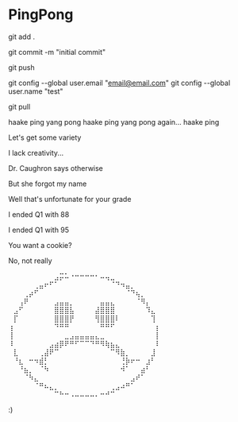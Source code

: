 # PingPong

git add .

git commit -m "initial commit"

git push

git config --global user.email "email@email.com"
git config --global user.name "test"

git pull

haake ping
yang pong
haake ping
yang pong again...
haake ping

Let's get some variety

I lack creativity...

Dr. Caughron says otherwise

But she forgot my name

Well that's unfortunate for your grade

I ended Q1 with 88

I ended Q1 with 95

You want a cookie? 

No, not really

⠀⠀⠀⠀⠀⠀⠀⠀⠀⣠⡭⠥⠐⠒⠒⠒⠒⠂⠤⢤⣀⠀⠀⠀⠀⠀⠀⠀⠀⠀
⠀⠀⠀⠀⠀⢀⣤⠖⠋⠁⠀⠀⠀⠀⠀⠀⠀⠀⠀⠀⠈⠙⠲⣤⡀⠀⠀⠀⠀⠀
⠀⠀⠀⢀⡴⠋⠀⠀⠀⠀⠀⠀⠀⠀⠀⠀⠀⠀⠀⠀⠀⠀⠀⠈⠙⢦⡀⠀⠀⠀
⠀⠀⢠⠟⠀⠀⠀⠀⠀⣠⣤⣤⡀⠀⠀⠀⠀⠀⣤⣤⣄⠀⠀⠀⠀⠈⠻⡄⠀⠀
⠀⣠⠋⠀⠀⠀⠀⠀⠀⣿⣿⣿⣧⠀⠀⠀⠀⣼⣿⣿⣿⠀⠀⠀⠀⠀⠀⠹⣄⠀
⠀⡏⠀⠀⠀⠀⠀⠀⠀⣿⣿⣿⡟⠀⠀⠀⠀⢻⣿⣿⣿⠇⠀⠀⠀⠀⠀⠀⢹⠀
⢰⠀⠀⠀⠀⠀⠀⠀⠀⠙⠛⠛⠀⠀⠀⠀⠀⠀⠛⠛⠋⠀⠀⠀⠀⠀⠀⠀⠀⡆
⢸⠀⠀⠀⠀⠀⠀⠀⠀⠀⠀⣀⣠⣤⣤⣤⣤⣄⣀⠀⠀⠀⠀⠀⠀⠀⠀⠀⠀⡇
⠸⠀⠀⠀⠀⠀⠀⠀⣠⣴⡿⠟⠛⠋⠉⠉⠙⠛⠻⢷⣦⣄⠀⠀⠀⠀⠀⠀⠀⠇
⠀⣇⠀⠀⠀⠀⢀⣼⠟⠉⠀⠀⠀⠀⠀⠀⠀⠀⠀⠀⠉⠻⣷⡀⠀⠀⠀⠀⣸⠀
⠀⠘⣆⠀⠒⠲⣾⡃⠀⠀⠀⠀⠀⠀⠀⠀⠀⠀⠀⠀⠀⠀⢘⡷⠖⠒⠀⣰⠃⠀
⠀⠀⠘⣦⡀⠀⠈⠳⠀⠀⠀⠀⠀⠀⠀⠀⠀⠀⠀⠀⠀⠀⠺⠁⠀⠀⣴⠃⠀⠀
⠀⠀⠀⠈⠳⣄⠀⠀⠀⠀⠀⠀⠀⠀⠀⠀⠀⠀⠀⠀⠀⠀⠀⠀⣠⠞⠁⠀⠀⠀
⠀⠀⠀⠀⠀⠈⠛⠦⣄⡀⠀⠀⠀⠀⠀⠀⠀⠀⠀⠀⢀⣠⠴⠛⠁⠀⠀⠀⠀⠀
⠀⠀⠀⠀⠀⠀⠀⠀⠀⠉⠓⠒⠠⠤⠤⠤⠤⠄⠒⠚⠉⠀⠀⠀⠀⠀⠀⠀⠀⠀

:)